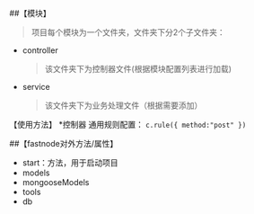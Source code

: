 ##【模块】
> 项目每个模块为一个文件夹，文件夹下分2个子文件夹：
*  controller
    > 该文件夹下为控制器文件(根据模块配置列表进行加载)
* service
    > 该文件夹下为业务处理文件（根据需要添加）
    

【使用方法】
*控制器
通用规则配置：
    `c.rule({
        method:"post"
    })`
 
   
##【fastnode对外方法/属性】
 * start：方法，用于启动项目
 * models
 * mongooseModels
 * tools
 * db
